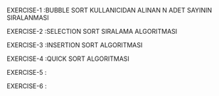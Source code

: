 EXERCISE-1   :BUBBLE SORT KULLANICIDAN ALINAN N ADET SAYININ SIRALANMASI

EXERCISE-2   :SELECTION SORT SIRALAMA ALGORITMASI


EXERCISE-3   :INSERTION SORT ALGORITMASI

EXERCISE-4   :QUICK SORT ALGORITMASI

EXERCISE-5   :

EXERCISE-6   :

